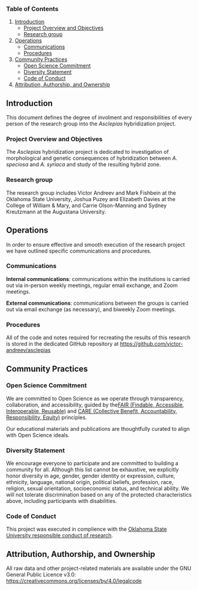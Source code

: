 ### Table of Contents

1. [Introduction](#introduction)
    - [Project Overview and Objectives](#project-overview-and-objectives)
    - [Research group](#research-group)
2. [Operations](#operations)
    - [Communications](#communications)
    - [Procedures](#procedures)
3. [Community Practices](#community-practices)
    - [Open Science Commitment](#open-science-commitment)
    - [Diversity Statement](#diversity-statement)
    - [Code of Conduct](#code-of-conduct)
4. [Attribution, Authorship, and Ownership](#attribution-authorship-and-ownership)

## Introduction

This document defines the degree of involment and responsibilities of every person of the research group into the *Asclepias* hybridization project.

### Project Overview and Objectives

The *Asclepias* hybridization project is dedicated to investigation of morphological and genetic consequences of hybridization between *A. speciosa* and *A. syriaca* and study
of the resulting hybrid zone.

### Research group

The research group includes Victor Andreev and Mark Fishbein at the Oklahoma State University, Joshua Puzey and Elizabeth Davies at the College of William & Mary, and Carrie Olson-Manning and Sydney Kreutzmann at the Augustana University. 

## Operations

In order to ensure effective and smooth execution of the research project we have outlined specific communications and procedures.

### Communications

**Internal communications**: communications within the institutions is carried out via in-person weekly meetings, regular email exchange, and Zoom meetings.

**External communications**: communications between the groups is carried out via email exchange (as necessary), and biweekly Zoom meetings.

### Procedures

All of the code and notes required for recreating the results of this research is stored in the dedicated GitHub repository at https://github.com/victor-andreev/asclepias

## Community Practices

### Open Science Commitment 

We are committed to Open Science as we operate through transparency, collaboration, and accessibility, guided by the[FAIR (Findable, Accessible, Interoperable, Reusable)](https://www.nature.com/articles/sdata201618) and [CARE (Collective Benefit, Accountability, Responsibility, Equity)](https://www.gida-global.org/care) principles.

Our educational materials and publications are thoughtfully curated to align with Open Science ideals.

### Diversity Statement

We encourage everyone to participate and are committed to building a community for all. 
Although this list cannot be exhaustive, we explicitly honor diversity in age, gender, gender identity or expression, culture, ethnicity, language, national origin, political beliefs, profession, race, religion, sexual orientation, socioeconomic status, and technical ability. We will not tolerate discrimination based on any of the protected characteristics above, including participants with disabilities.

### Code of Conduct

This project was executed in complience with the [Oklahoma State University responsible conduct of research](https://research.okstate.edu/research-compliance/).

## Attribution, Authorship, and Ownership

All raw data and other project-related materials are available under the GNU General Public Licence v3.0: https://creativecommons.org/licenses/by/4.0/legalcode
